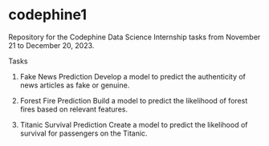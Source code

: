 # codephine1

Repository for the Codephine Data Science Internship tasks from November 21 to December 20, 2023.

Tasks
1) Fake News Prediction
Develop a model to predict the authenticity of news articles as fake or genuine.

2) Forest Fire Prediction
Build a model to predict the likelihood of forest fires based on relevant features.

3) Titanic Survival Prediction
Create a model to predict the likelihood of survival for passengers on the Titanic.
